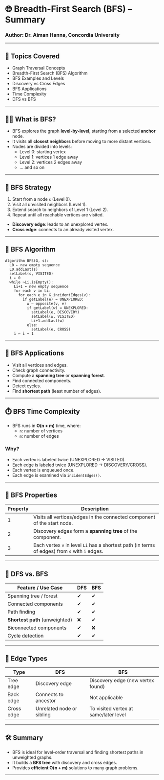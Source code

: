 
# 🌐 Breadth-First Search (BFS) – Summary

### Author: Dr. Aiman Hanna, Concordia University

---

## 📌 Topics Covered

- Graph Traversal Concepts
- Breadth-First Search (BFS) Algorithm
- BFS Examples and Levels
- Discovery vs Cross Edges
- BFS Applications
- Time Complexity
- DFS vs BFS

---

## 🚶‍♂️ What is BFS?

- BFS explores the graph **level-by-level**, starting from a selected **anchor** node.
- It visits all **closest neighbors** before moving to more distant vertices.
- Nodes are divided into levels:
  - Level 0: starting vertex
  - Level 1: vertices 1 edge away
  - Level 2: vertices 2 edges away
  - ... and so on

---

## 🧶 BFS Strategy

1. Start from a node `s` (Level 0).
2. Visit all unvisited neighbors (Level 1).
3. Extend search to neighbors of Level 1 (Level 2).
4. Repeat until all reachable vertices are visited.

- **Discovery edge**: leads to an unexplored vertex.
- **Cross edge**: connects to an already visited vertex.

---

## 🧠 BFS Algorithm

```pseudo
Algorithm BFS(G, s):
  L0 ← new empty sequence
  L0.addLast(s)
  setLabel(s, VISITED)
  i ← 0
  while ¬Li.isEmpty():
    Li+1 ← new empty sequence
    for each v in Li:
      for each e in G.incidentEdges(v):
        if getLabel(e) = UNEXPLORED:
          w ← opposite(v, e)
          if getLabel(w) = UNEXPLORED:
            setLabel(e, DISCOVERY)
            setLabel(w, VISITED)
            Li+1.addLast(w)
          else:
            setLabel(e, CROSS)
    i ← i + 1
```

---

## 🧪 BFS Applications

- Visit all vertices and edges.
- Check graph connectivity.
- Compute a **spanning tree** or **spanning forest**.
- Find connected components.
- Detect cycles.
- Find **shortest path** (least number of edges).

---

## ⏱️ BFS Time Complexity

- BFS runs in **O(n + m)** time, where:
  - `n`: number of vertices
  - `m`: number of edges

### Why?
- Each vertex is labeled twice (UNEXPLORED → VISITED).
- Each edge is labeled twice (UNEXPLORED → DISCOVERY/CROSS).
- Each vertex is enqueued once.
- Each edge is examined via `incidentEdges()`.

---

## 🌲 BFS Properties

| Property | Description |
|----------|-------------|
| 1 | Visits all vertices/edges in the connected component of the start node. |
| 2 | Discovery edges form a **spanning tree** of the component. |
| 3 | Each vertex `v` in level `Li` has a shortest path (in terms of edges) from `s` with `i` edges. |

---

## 🔁 DFS vs. BFS

| Feature / Use Case            | DFS | BFS |
|-------------------------------|-----|-----|
| Spanning tree / forest        | ✔   | ✔   |
| Connected components          | ✔   | ✔   |
| Path finding                  | ✔   | ✔   |
| **Shortest path** (unweighted)| ❌   | ✔   |
| Biconnected components        | ✔   | ❌   |
| Cycle detection               | ✔   | ✔   |

---

## 🎨 Edge Types

| Type        | DFS                       | BFS                                   |
|-------------|---------------------------|----------------------------------------|
| Tree edge   | Discovery edge            | Discovery edge (new vertex found)      |
| Back edge   | Connects to ancestor      | Not applicable                         |
| Cross edge  | Unrelated node or sibling | To visited vertex at same/later level  |

---

## 🛠️ Summary

- BFS is ideal for level-order traversal and finding shortest paths in unweighted graphs.
- It builds a **BFS tree** with discovery and cross edges.
- Provides **efficient O(n + m)** solutions to many graph problems.

---
